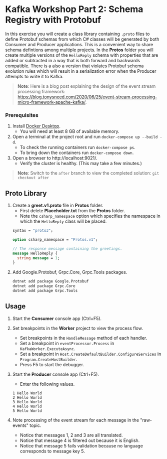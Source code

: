 # Kafka Workshop Part 2: Schema Registry with Protobuf

In this exercise you will create a class library containing `.proto` files to define Protobuf schemas from which C# classes will be generated by both Consumer and Producer applications. This is a convenient way to share schema defintions among multiple projects. In the **Protos** folder you will create multiple versions of the `HelloReply` schema with properties that are added or subtracted in a way that is both forward and backwards compatible. There is a also a version that violates Protobuf schema evolution rules which will result in a serialization error when the Producer attempts to write it to Kafka.

> **Note**: Here is a blog post explaining the design of  the event stream processing framework: https://blog.tonysneed.com/2020/06/25/event-stream-processing-micro-framework-apache-kafka/.

### Prerequisites

1. Install [Docker Desktop](https://docs.docker.com/desktop/).
   - You will need at least 8 GB of available memory.
2. Open a terminal at the project root and run `docker-compose up --build -d`.
   - To check the running containers run `docker-compose ps`.
   - To bring down the containers run `docker-compose down`.
3. Open a browser to http://localhost:9021/.
   - Verify the cluster is healthy. (This may take a few minutes.)

> **Note**: Switch to the `after` branch to view the completed solution: `git checkout after`

## Proto Library

1. Create a **greet.v1.proto** file in **Protos** folder.
   - First delete **Placeholder.txt** from the **Protos** folder.
   - Note the `csharp_namespace` option which specifies the namespace in which the `HelloReply` class will be placed.
    ```protobuf
    syntax = "proto3";

    option csharp_namespace = "Protos.v1";

    // The response message containing the greetings.
    message HelloReply {
      string message = 1;
    }
    ```
2. Add Google.Protobuf, Grpc.Core, Grpc.Tools packages.
    ```bash
    dotnet add package Google.Protobuf
    dotnet add package Grpc.Core
    dotnet add package Grpc.Tools
    ```

## Usage

1. Start the **Consumer** console app (Ctrl+F5).

2. Set breakpoints in the **Worker** project to view the process flow.
   - Set breakpoints in the `HandleMessage` method of each handler.
   - Set a breakpoint in `eventProcessor.Process` in `KafkaWorker.ExecuteAsync`.
   - Set a breakpoint in `Host.CreateDefaultBuilder.ConfigureServices` in `Program.CreateHostBuilder`.
   - Press F5 to start the debugger.

3. Start the **Producer** console app (Ctrl+F5).
   - Enter the following values.
    ```
    1 Hello World
    2 Hello World
    3 Hello World
    4 Hello World
    5 Hello World
    ```

4. Note processing of the event stream for each message in the "raw-events" topic.
   - Notice that messages 1, 2 and 3 are all translated.
   - Notice that message 4 is filtered out because it is English.
   - Notice that message 5 fails validation because no language corresponds to message key 5.